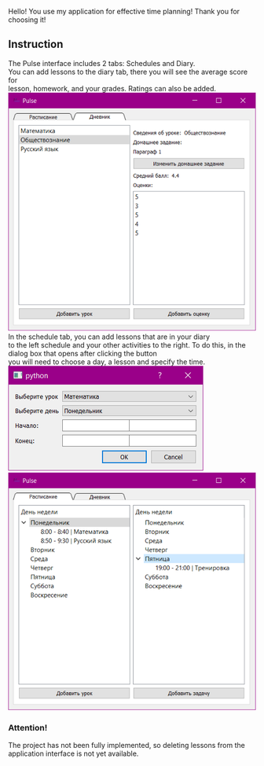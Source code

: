Hello! You use my application for effective
time planning! Thank you for choosing it!
## Instruction
The Pulse interface includes 2 tabs: Schedules and Diary.  
You can add lessons to the diary tab, there you will see the average score for  
lesson, homework, and your grades. Ratings can also be added.  
![Diary](prtsc1.png)  
In the schedule tab, you can add lessons that are in your diary  
to the left schedule and your other activities to the right. To do this, in the dialog box that opens after clicking the button  
you will need to choose a day, a lesson and specify the time.  
![DialogWindow](prtsc2.png)
![Schedules](prtsc3.png)
### Attention!
The project has not been fully implemented, so deleting lessons from the application interface is not yet available.
